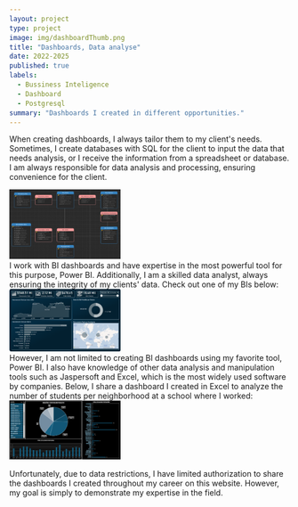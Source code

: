 ```yaml
---
layout: project
type: project
image: img/dashboardThumb.png
title: "Dashboards, Data analyse"
date: 2022-2025
published: true
labels:
  - Bussiness Inteligence
  - Dashboard
  - Postgresql
summary: "Dashboards I created in different opportunities."
---
```

When creating dashboards, I always tailor them to my client's needs. Sometimes, I create databases with SQL for the client to input the data that needs analysis, or I receive the information from a spreadsheet or database. I am always responsible for data analysis and processing, ensuring convenience for the client.
<div class="text-center p-4">
  <img width="200px" src="../img/DashboardSQL.png" class="img-thumbnail" >
</div>
I work with BI dashboards and have expertise in the most powerful tool for this purpose, Power BI. Additionally, I am a skilled data analyst, always ensuring the integrity of my clients' data. Check out one of my BIs below:
  <div class="text-center p-4">
    <img width="200px" src="../img/DashboardHashtag.png" class="img-thumbnail" >
  </div>
  However, I am not limited to creating BI dashboards using my favorite tool, Power BI. I also have knowledge of other data analysis and manipulation tools such as Jaspersoft and Excel, which is the most widely used software by companies. Below, I share a dashboard I created in Excel to analyze the number of students per neighborhood at a school where I worked:
   <div class="text-center p-4">
     <img width="200px" src="../img/DashboardExcell.png" class="img-thumbnail" >
   </div>


Unfortunately, due to data restrictions, I have limited authorization to share the dashboards I created throughout my career on this website. However, my goal is simply to demonstrate my expertise in the field.
